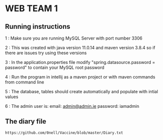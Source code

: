 # WEB TEAM 1

## Running instructions
    
1 : Make sure you are running MySQL Server with port number 3306 

2 : This was created with java version 11.0.14 and maven version 3.8.4 so if there are issues try using these versions

3 : In the application.properties file modify "spring.datasource.password = password" to contain your MySQL root password

4 : Run the program in intellij as a maven project or with maven commands from command line

5 : The database, tables should create automatically and populate with intial values

6 : The admin user is:  email: admin@admin.ie password: iamadmin 


## The diary file 

    https://github.com/0nell/Vaccine/blob/master/Diary.txt
